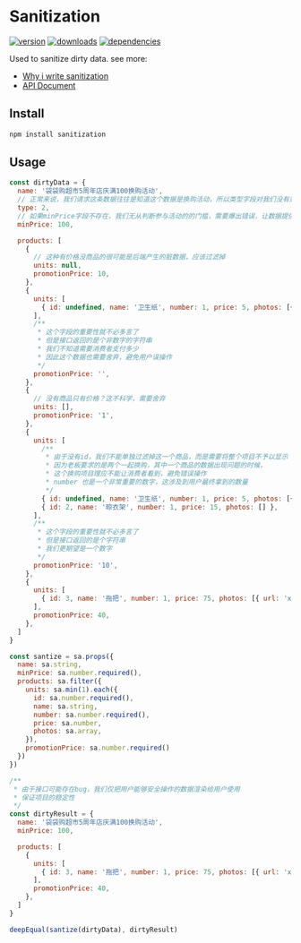 # Sanitization

[![version](https://img.shields.io/npm/v/sanitization.svg?style=flat-square)](https://www.npmjs.com/package/sanitization)
[![downloads](https://img.shields.io/npm/dm/sanitization.svg?style=flat-square)](https://www.npmjs.com/package/sanitization)
[![dependencies](https://img.shields.io/david/Val-istar-Guo/sanitization.svg)](https://www.npmjs.com/package/sanitization)


Used to sanitize dirty data. see more:

* [Why i write sanitization](http://miaooo.me/article/%E4%B8%BA%E8%84%8F%E6%95%B0%E6%8D%AE%E6%B6%88%E6%AF%92)
* [API Document](https://github.com/Val-istar-Guo/sanitization/wiki/API-Documnet)

## Install

```bash
npm install sanitization
```

## Usage

```javascript
const dirtyData = {
  name: '袋袋购超市5周年店庆满100换购活动',
  // 正常来说，我们请求这条数据往往是知道这个数据是换购活动，所以类型字段对我们没有意义，可以剔除掉
  type: 2,
  // 如果minPrice字段不存在，我们无从判断参与活动的的门槛，需要爆出错误，让数据提供方尽快解决
  minPrice: 100,

  products: [
    {
      // 这种有价格没商品的很可能是后端产生的脏数据，应该过滤掉
      units: null,
      promotionPrice: 10,
    },
    {
      units: [
        { id: undefined, name: '卫生纸', number: 1, price: 5, photos: [{ url: 'xxx'}] },
      ],
      /**
       * 这个字段的重要性就不必多言了
       * 但是接口返回的是个非数字的字符串
       * 我们不知道需要消费者支付多少
       * 因此这个数据也需要舍弃，避免用户误操作
       */
      promotionPrice: '',
    },
    {
      // 没有商品只有价格？这不科学，需要舍弃
      units: [],
      promotionPrice: '1',
    },
    {
      units: [
        /**
         * 由于没有id，我们不能单独过滤掉这一个商品，而是需要将整个项目不予以显示
         * 因为老板要求的是两个一起换购，其中一个商品的数据出现问题的时候，
         * 这个换购项目理应不能让消费者看到，避免错误操作
         * number 也是一个非常重要的数字，这涉及到用户最终拿到的数量
         */
        { id: undefined, name: '卫生纸', number: 1, price: 5, photos: [{ url: 'xxx'}] },
        { id: 2, name: '晾衣架', number: 1, price: 15, photos: [] },
      ],
      /**
       * 这个字段的重要性就不必多言了
       * 但是接口返回的是个字符串
       * 我们更期望是一个数字
       */
      promotionPrice: '10',
    },
    {
      units: [
        { id: 3, name: '拖把', number: 1, price: 75, photos: [{ url: 'xxx'}] },
      ],
      promotionPrice: 40,
    },
  ]
}

const santize = sa.props({
  name: sa.string,
  minPrice: sa.number.required(),
  products: sa.filter({
    units: sa.min(1).each({
      id: sa.number.required(),
      name: sa.string,
      number: sa.number.required(),
      price: sa.number,
      photos: sa.array,
    }),
    promotionPrice: sa.number.required()
  })
})

/**
 * 由于接口可能存在bug，我们仅把用户能够安全操作的数据渲染给用户使用
 * 保证项目的稳定性
 */
const dirtyResult = {
  name: '袋袋购超市5周年店庆满100换购活动',
  minPrice: 100,

  products: [
    {
      units: [
        { id: 3, name: '拖把', number: 1, price: 75, photos: [{ url: 'xxx'}] },
      ],
      promotionPrice: 40,
    },
  ]
}

deepEqual(santize(dirtyData), dirtyResult)
```
